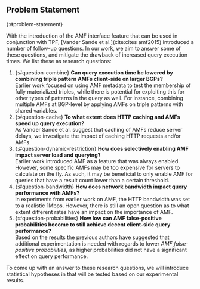## Problem Statement
{:#problem-statement}

With the introduction of the AMF interface feature 
that can be used in conjunction with TPF,
[Vander Sande et al.](cite:cites amf2015) introduced a number of follow-up questions.
In our work, we aim to answer some of these questions,
and mitigate the drawback of increased query execution times.
We list these as research questions:

1. {:#question-combine}
    **Can query execution time be lowered by combining triple pattern AMFs client-side on larger BGPs?**
    <br />
    Earlier work focused on using AMF metadata to test the membership of fully materialized triples,
    while there is potential for exploiting this for other types of patterns in the query as well.
    For instance, combining multiple AMFs at BGP-level
    by applying AMFs on triple patterns with shared variables.
2. {:#question-cache}
    **To what extent does HTTP caching and AMFs speed up query execution?**
    <br />
    As Vander Sande et al. suggest that caching of AMFs
    reduce server delays, we investigate the impact of caching HTTP requests and/or AMFs.
3. {:#question-dynamic-restriction}
    **How does selectively enabling AMF impact server load and querying?**
    <br />
    Earlier work introduced AMF as a feature that was always enabled.
    However, some specific AMFs may be too expensive for servers to calculate on the fly.
    As such, it may be beneficial to only enable AMF for queries
    that have a result count lower than a certain threshold.
4. {:#question-bandwidth}
    **How does network bandwidth impact query performance with AMFs?**
    <br />
    In experiments from earlier work on AMF, the HTTP bandwidth was set to a realistic 1Mbps.
    However, there is still an open question as to what extent different rates have an impact on the importance of AMF.
5. {:#question-probabilities}
    **How low can AMF false-positive probabilities become to still achieve decent client-side query performance?**
    <br />
    Based on the results the previous authors have suggested that additional experimentation is needed with regards
    to lower _AMF false-positive probabilities_, as higher probabilities did not have a significant effect on query performance.

To come up with an answer to these research questions,
we will introduce statistical hypotheses in [](#evaluation)
that will be tested based on our experimental results.
